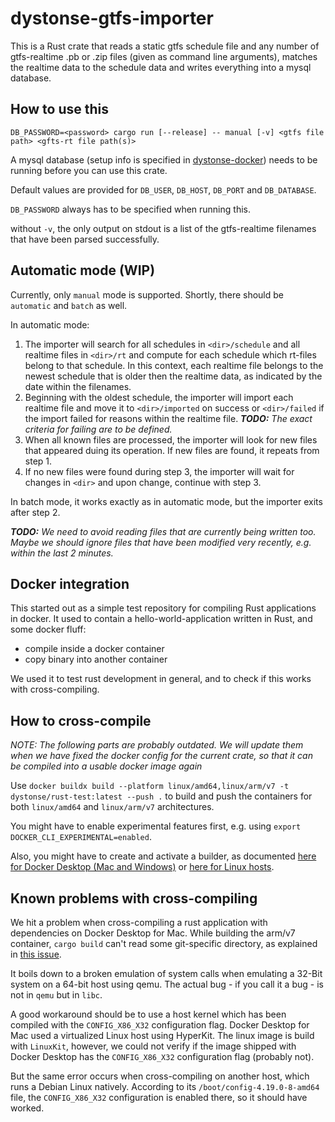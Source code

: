 # dystonse-gtfs-importer

This is a Rust crate that reads a static gtfs schedule file and any number of gtfs-realtime .pb or .zip files (given as command line arguments), matches the realtime data to the schedule data and writes everything into a mysql database.

## How to use this

`DB_PASSWORD=<password> cargo run [--release] -- manual [-v] <gtfs file path> <gfts-rt file path(s)>`

A mysql database (setup info is specified in [dystonse-docker](https://github.com/dystonse/dystonse-docker)) needs to be running before you can use this crate.

Default values are provided for `DB_USER`, `DB_HOST`, `DB_PORT` and `DB_DATABASE`.

`DB_PASSWORD` always has to be specified when running this.

without `-v`, the only output on stdout is a list of the gtfs-realtime filenames that have been parsed successfully.

## Automatic mode (WIP)
Currently, only `manual` mode is supported. Shortly, there should be `automatic` and `batch` as well.

In automatic mode:

1. The importer will search for all schedules in `<dir>/schedule` and all realtime files in `<dir>/rt` and compute for each schedule which rt-files belong to that schedule. In this context, each realtime file belongs to the newest schedule that is older then the realtime data, as indicated by the date within the filenames.
2. Beginning with the oldest schedule, the importer will import each realtime file and move it to `<dir>/imported` on success or `<dir>/failed` if the import failed for reasons within the realtime file. _**TODO:** The exact criteria for failing are to be defined._
3. When all known files are processed, the importer will look for new files that appeared duing its operation. If new files are found, it repeats from step 1.
4. If no new files were found during step 3, the importer will wait for changes in `<dir>` and upon change, continue with step 3.

In batch mode, it works exactly as in automatic mode, but the importer exits after step 2.

_**TODO:** We need to avoid reading files that are currently being written too. Maybe we should ignore files that have been modified very recently, e.g. within the last 2 minutes._

## Docker integration

This started out as a simple test repository for compiling Rust applications in docker. It used to contain a hello-world-application written in Rust, and some docker fluff:

 * compile inside a docker container
 * copy binary into another container

We used it to test rust development in general, and to check if this works with cross-compiling.

## How to cross-compile

_NOTE: The following parts are probably outdated. We will update them when we have fixed the docker config for the current crate, so that it can be compiled into a usable docker image again_

Use `docker buildx build --platform linux/amd64,linux/arm/v7 -t dystonse/rust-test:latest --push .` to build and push the containers for both `linux/amd64` and `linux/arm/v7` architectures.

You might have to enable experimental features first, e.g. using `export DOCKER_CLI_EXPERIMENTAL=enabled`.

Also, you might have to create and activate a builder, as documented [here for Docker Desktop (Mac and Windows)](https://docs.docker.com/docker-for-mac/multi-arch/) or [here for Linux hosts](https://mirailabs.io/blog/multiarch-docker-with-buildx/).

## Known problems with cross-compiling
We hit a problem when cross-compiling a rust application with dependencies on Docker Desktop for Mac. While building the arm/v7 container, `cargo build` can't read some git-specific directory, as explained in [this issue](https://github.com/rust-lang/cargo/issues/7451).

It boils down to a broken emulation of system calls when emulating a 32-Bit system on a 64-bit host using qemu. The actual bug - if you call it a bug - is not in `qemu` but in `libc`.

A good workaround should be to use a host kernel which has been compiled with the `CONFIG_X86_X32` configuration flag. Docker Desktop for Mac used a virtualized Linux host using HyperKit. The linux image is build with `LinuxKit`, however, we could not verify if the image shipped with Docker Desktop has the `CONFIG_X86_X32` configuration flag (probably not).

But the same error occurs when cross-compiling on another host, which runs a Debian Linux natively. According to its `/boot/config-4.19.0-8-amd64` file, the `CONFIG_X86_X32` configuration is enabled there, so it should have worked.
